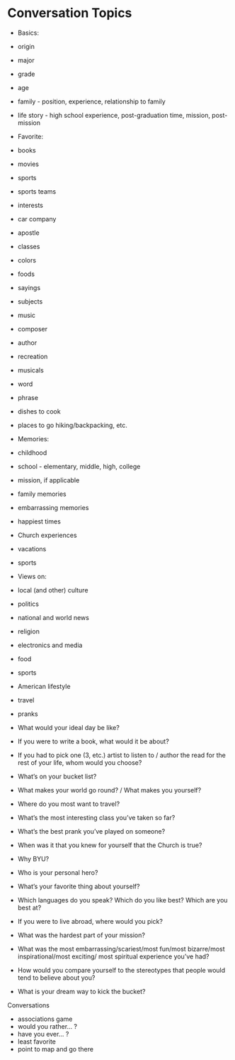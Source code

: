 # Conversation Topics

* Basics:

* origin
* major
* grade
* age
* family - position, experience, relationship to family
* life story - high school experience, post-graduation time, mission, post-mission

* Favorite:

* books
* movies
* sports
* sports teams
* interests
* car company
* apostle
* classes
* colors
* foods
* sayings
* subjects
* music
* composer
* author
* recreation
* musicals
* word
* phrase
* dishes to cook
* places to go hiking/backpacking, etc.

* Memories:

* childhood
* school - elementary, middle, high, college
* mission, if applicable
* family memories
* embarrassing memories
* happiest times
* Church experiences
* vacations
* sports

* Views on:

* local (and other) culture
* politics
* national and world news
* religion
* electronics and media
* food
* sports
* American lifestyle
* travel
* pranks

* What would your ideal day be like?

* If you were to write a book, what would it be about?

* If you had to pick one (3, etc.) artist to listen to / author the read for the rest of your life, whom would you choose?

* What’s on your bucket list?

* What makes your world go round? / What makes you yourself?

* Where do you most want to travel?

* What’s the most interesting class you’ve taken so far?

* What’s the best prank you’ve played on someone?

* When was it that you knew for yourself that the Church is true?

* Why BYU?

* Who is your personal hero?

* What’s your favorite thing about yourself?

* Which languages do you speak? Which do you like best? Which are you best at?

* If you were to live abroad, where would you pick?

* What was the hardest part of your mission?

* What was the most embarrassing/scariest/most fun/most bizarre/most inspirational/most exciting/ most spiritual experience you’ve had?

* How would you compare yourself to the stereotypes that people would tend to believe about you?

* What is your dream way to kick the bucket?


Conversations

* associations game
* would you rather... ?
* have you ever... ?
* least favorite
* point to map and go there
